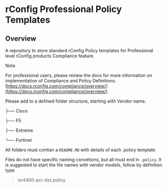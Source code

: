 # rConfig Professional Policy Templates

## Overview
A repository to store standard rConfig Policy templates for Professional level rConfig products Compliance feature.

> [!NOTE]  
> For professional users, please review the docs for more information on implementation of Compliance and Policy Definitions.
> [https://docs.rconfig.com/compliance/overview/](https://docs.rconfig.com/compliance/overview/)



Please add to a defined folder structure, starting with Vendor name. 

├── Cisco

├── F5

├── Extreme

└── Fortinet

All folders must contian a `README.MD` with details of each .policy template

Files do not have specific naming convetions, but all must end in `.policy`. It is suggested to start the file names with vendor models, follow by definition type
> isr4400-pci-dss.policy


